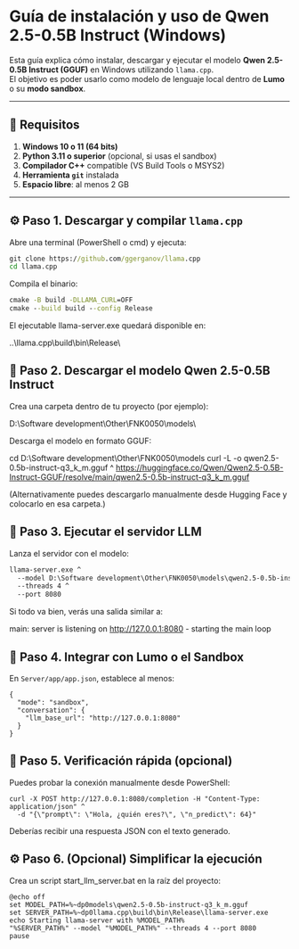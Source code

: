 # Guía de instalación y uso de Qwen 2.5-0.5B Instruct (Windows)

Esta guía explica cómo instalar, descargar y ejecutar el modelo **Qwen 2.5-0.5B Instruct (GGUF)** en Windows utilizando `llama.cpp`.  
El objetivo es poder usarlo como modelo de lenguaje local dentro de **Lumo** o su **modo sandbox**.

---

## 🧩 Requisitos

1. **Windows 10 o 11 (64 bits)**
2. **Python 3.11 o superior** (opcional, si usas el sandbox)
3. **Compilador C++** compatible (VS Build Tools o MSYS2)
4. **Herramienta `git`** instalada
5. **Espacio libre**: al menos 2 GB

---

## ⚙️ Paso 1. Descargar y compilar `llama.cpp`

Abre una terminal (PowerShell o cmd) y ejecuta:

```cmd
git clone https://github.com/ggerganov/llama.cpp
cd llama.cpp
```

Compila el binario:

```cmd
cmake -B build -DLLAMA_CURL=OFF
cmake --build build --config Release
```

El ejecutable llama-server.exe quedará disponible en:

..\llama.cpp\build\bin\Release\

## 🧠 Paso 2. Descargar el modelo Qwen 2.5-0.5B Instruct

Crea una carpeta dentro de tu proyecto (por ejemplo):

D:\Software development\Other\FNK0050\models\


Descarga el modelo en formato GGUF:

cd D:\Software development\Other\FNK0050\models
curl -L -o qwen2.5-0.5b-instruct-q3_k_m.gguf ^
  https://huggingface.co/Qwen/Qwen2.5-0.5B-Instruct-GGUF/resolve/main/qwen2.5-0.5b-instruct-q3_k_m.gguf


(Alternativamente puedes descargarlo manualmente desde Hugging Face
 y colocarlo en esa carpeta.)

## 🚀 Paso 3. Ejecutar el servidor LLM

Lanza el servidor con el modelo:

```cmd
llama-server.exe ^
  --model D:\Software development\Other\FNK0050\models\qwen2.5-0.5b-instruct-q3_k_m.gguf ^
  --threads 4 ^
  --port 8080
```

Si todo va bien, verás una salida similar a:

main: server is listening on http://127.0.0.1:8080 - starting the main loop

## 🧩 Paso 4. Integrar con Lumo o el Sandbox

En `Server/app/app.json`, establece al menos:

```
{
  "mode": "sandbox",
  "conversation": {
    "llm_base_url": "http://127.0.0.1:8080"
  }
}
```

## 🧩 Paso 5. Verificación rápida (opcional)

Puedes probar la conexión manualmente desde PowerShell:

```
curl -X POST http://127.0.0.1:8080/completion -H "Content-Type: application/json" ^
  -d "{\"prompt\": \"Hola, ¿quién eres?\", \"n_predict\": 64}"
```

Deberías recibir una respuesta JSON con el texto generado.

## ⚙️ Paso 6. (Opcional) Simplificar la ejecución

Crea un script start_llm_server.bat en la raíz del proyecto:

```
@echo off
set MODEL_PATH=%~dp0models\qwen2.5-0.5b-instruct-q3_k_m.gguf
set SERVER_PATH=%~dp0llama.cpp\build\bin\Release\llama-server.exe
echo Starting llama-server with %MODEL_PATH%
"%SERVER_PATH%" --model "%MODEL_PATH%" --threads 4 --port 8080
pause
```